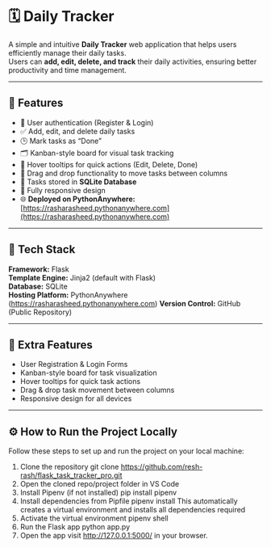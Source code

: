 # 🗓️ Daily Tracker
A simple and intuitive **Daily Tracker** web application that helps users efficiently manage their daily tasks.  
Users can **add, edit, delete, and track** their daily activities, ensuring better productivity and time management.

---

## 🚀 Features
- 👤 User authentication (Register & Login)
- ✅ Add, edit, and delete daily tasks  
- 🕒 Mark tasks as “Done”  
- 🗂️ Kanban-style board for visual task tracking  
- 💬 Hover tooltips for quick actions (Edit, Delete, Done)  
- 🔄 Drag and drop functionality to move tasks between columns  
- 💾 Tasks stored in **SQLite Database**  
- 📱 Fully responsive design
- 🌐 **Deployed on PythonAnywhere:** [https://rasharasheed.pythonanywhere.com](https://rasharasheed.pythonanywhere.com) 

---

## 🧠 Tech Stack
**Framework:**  Flask  
**Template Engine:**  Jinja2 (default with Flask)  
**Database:**  SQLite  
**Hosting Platform:**  PythonAnywhere (https://rasharasheed.pythonanywhere.com)
**Version Control:**  GitHub (Public Repository)  

---

## 🌟 Extra Features
- User Registration & Login Forms
- Kanban-style board for task visualization
- Hover tooltips for quick task actions
- Drag & drop task movement between columns
- Responsive design for all devices

---

## ⚙️ How to Run the Project Locally
Follow these steps to set up and run the project on your local machine:
1. Clone the repository
    git clone  https://github.com/resh-rash/flask_task_tracker_pro.git
2. Open the cloned repo/project folder in VS Code
3. Install Pipenv (if not installed)
	  pip install pipenv
4. Install dependencies from Pipfile
    pipenv install
	This automatically creates a virtual environment and installs all dependencies required
5. Activate the virtual environment 
    pipenv shell
6. Run the Flask app
	  python app.py
7. Open the app
   visit http://127.0.0.1:5000/ in your browser.
	
	
